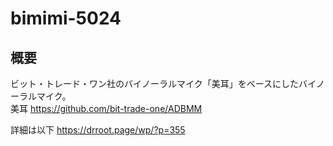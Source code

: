 # bimimi-5024

## 概要

ビット・トレード・ワン社のバイノーラルマイク「美耳」をベースにしたバイノーラルマイク。\
美耳 https://github.com/bit-trade-one/ADBMM

詳細は以下
https://drroot.page/wp/?p=355
